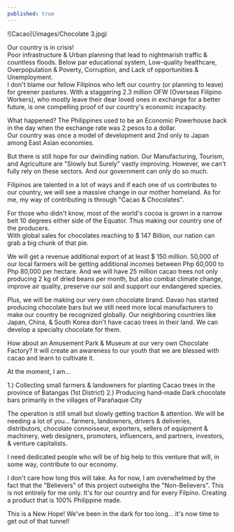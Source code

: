```yaml
---
published: true
---
```

![Cacao](/images/Chocolate 3.jpg)

Our country is in crisis!   
Poor infrastructure & Urban planning that lead to nightmarish traffic & countless floods. Below par educational system, Low-quality healthcare, Overpopulation & Poverty, Corruption, and Lack of opportunities & Unemployment.   
I don't blame our fellow Filipinos who left our country (or planning to leave) for greener pastures. 
With a staggering 2.3 million OFW (Overseas Filipino Workers), who mostly leave their dear loved ones in exchange for a better future, is one compelling proof of our country's economic incapacity. 

What happened? The Philippines used to be an Economic Powerhouse back in the day when the exchange rate was 2 pesos to a dollar.   
Our country was once a model of development and 2nd only to Japan among East Asian economies.

But there is still hope for our dwindling nation. Our Manufacturing, Tourism, and Agriculture are "Slowly but Surely" vastly improving. 
However, we can't fully rely on these sectors. And our government can only do so much. 

Filipinos are talented in a lot of ways and if each one of us contributes to our country, we will see a massive change in our mother homeland.
As for me, my way of contributing is through "Cacao & Chocolates". 

For those who didn't know, most of the world's cocoa is grown in a narrow belt 10 degrees either side of the Equator. Thus making our country one of the producers.   
With global sales for chocolates reaching to $ 147 Billion, our nation can grab a big chunk of that pie. 

We will get a revenue additional export of at least $ 150 million. 
50,000 of our local farmers will be getting additional incomes between Php 60,000 to Php 80,000 per hectare. 
And we will have 25 million cacao trees not only producing 2 kg of dried beans per month, but also combat climate change, improve air quality, preserve our soil and support our endangered species. 

Plus, we will be making our very own chocolate brand. Davao has started producing chocolate bars but we still need more local manufacturers to make our country be recognized globally. 
Our neighboring countries like Japan, China, & South Korea don't have cacao trees in their land. We can develop a specialty chocolate for them.

How about an Amusement Park & Museum at our very own Chocolate Factory? It will create an awareness to our youth that we are blessed with cacao and learn to cultivate it.

At the moment, I am... 

1.) Collecting small farmers & landowners for planting Cacao trees in the province of Batangas (1st District)
2.) Producing hand-made Dark chocolate bars primarily in the villages of Parañaque City 

The operation is still small but slowly getting traction & attention. We will be needing a lot of you... farmers, landowners, drivers & deliveries, distributors, chocolate connoisseur, exporters, sellers of equipment & machinery, web designers, promoters, influencers, and partners, investors, & venture capitalists.

I need dedicated people who will be of big help to this venture that will, in some way, contribute to our economy. 

I don't care how long this will take. As for now, I am overwhelmed by the fact that the "Believers" of this project outweighs the "Non-Believers".
This is not entirely for me only. It's for our country and for every Filpino. Creating a product that is 100% Philippine made.

This is a New Hope! We've been in the dark for too long... it's now time to get out of that tunnel! 
